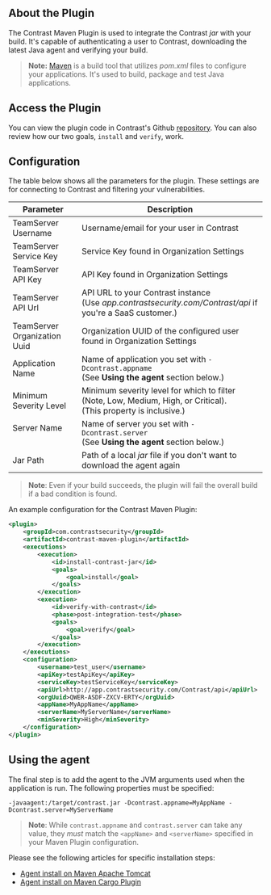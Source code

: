 <!--
title: "Contrast Maven Plugin"
description: "Sample Maven build plugin using the Contrast Java SDK"
tags: "tools Maven SDK Integration Java"
-->

## About the Plugin

The Contrast Maven Plugin is used to integrate the Contrast *jar* with your build. It's capable of authenticating a user to Contrast, downloading the latest Java agent and verifying your build.

> **Note:** [Maven](https://maven.apache.org/) is a build tool that utilizes *pom.xml* files to configure your applications. It's used to build, package and test Java applications.

## Access the Plugin

You can view the plugin code in Contrast's Github [repository](https://github.com/Contrast-Security-OSS/contrast-maven-plugin). You can also review how our two goals, `install` and `verify`, work.

<!-- The plugin can be found here on the Maven repository. -->

## Configuration

The table below shows all the parameters for the plugin. These settings are for connecting to Contrast and filtering your vulnerabilities.

| Parameter                    | Description                                             |
|------------------------------|---------------------------------------------------------|
| TeamServer Username          | Username/email for your user in Contrast |
| TeamServer Service Key       | Service Key found in Organization Settings             |
| TeamServer API Key           | API Key found in Organization Settings                 |
| TeamServer API Url           | API URL to your Contrast instance  <BR> (Use *app.contrastsecurity.com/Contrast/api* if you're a SaaS customer.)                    |
| TeamServer Organization Uuid | Organization UUID of the configured user found in Organization Settings |
| Application Name             | Name of application you set with `-Dcontrast.appname` <BR> (See **Using the agent** section below.) |
| Minimum Severity Level       | Minimum severity level for which to filter (Note, Low, Medium, High, or Critical). <br> (This property is inclusive.) |
| Server Name                  | Name of server you set with `-Dcontrast.server` <BR> (See **Using the agent** section below.) |
| Jar Path                     | Path of a local *jar* file if you don't want to download the agent again                  |


>**Note**: Even if your build succeeds, the plugin will fail the overall build if a bad condition is found.


An example configuration for the Contrast Maven Plugin:

```xml
<plugin>
    <groupId>com.contrastsecurity</groupId>
    <artifactId>contrast-maven-plugin</artifactId>
    <executions>
        <execution>
            <id>install-contrast-jar</id>
            <goals>
                <goal>install</goal>
            </goals>
        </execution>
        <execution>
            <id>verify-with-contrast</id>
            <phase>post-integration-test</phase>
            <goals>
                <goal>verify</goal>
            </goals>
        </execution>
    </executions>
    <configuration>
        <username>test_user</username>
        <apiKey>testApiKey</apiKey>
        <serviceKey>testServiceKey</serviceKey>
        <apiUrl>http://app.contrastsecurity.com/Contrast/api</apiUrl>
        <orgUuid>QWER-ASDF-ZXCV-ERTY</orgUuid>
        <appName>MyAppName</appName>
        <serverName>MyServerName</serverName>
        <minSeverity>High</minSeverity>
    </configuration>
</plugin>
```

## Using the agent

The final step is to add the agent to the JVM arguments used when the application is run. The following properties must be specified:
```
-javaagent:/target/contrast.jar -Dcontrast.appname=MyAppName -Dcontrast.server=MyServerName
```
>**Note**: While `contrast.appname` and `contrast.server` can take any value, they _must_ match the `<appName>` and `<serverName>` specified in your Maven Plugin configuration.
    
Please see the following articles for specific installation steps:
* [Agent install on Maven Apache Tomcat](installation-javainstall.html#apache)
* [Agent install on Maven Cargo Plugin](installation-javainstall.html#cargo)

